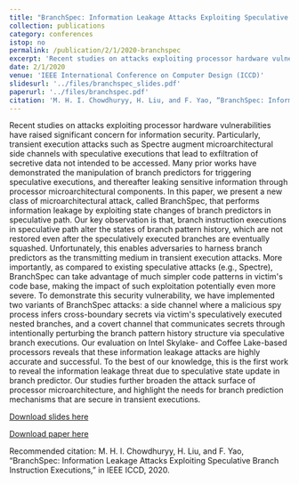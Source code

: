 ```yaml
---
title: "BranchSpec: Information Leakage Attacks Exploiting Speculative Branch Instruction Executions"
collection: publications
category: conferences
istop: no
permalink: /publication/2/1/2020-branchspec
excerpt: 'Recent studies on attacks exploiting processor hardware vulnerabilities have raised significant concern for information security. Particularly, transient execution attacks such as Spectre augment microarchitectural side channels with speculative executions that lead to exfiltration of secretive data not intended to be accessed. Many prior works have demonstrated the manipulation of branch predictors for triggering speculative executions, and thereafter leaking sensitive information through ...'
date: 2/1/2020
venue: 'IEEE International Conference on Computer Design (ICCD)'
slidesurl: '../files/branchspec_slides.pdf'
paperurl: '../files/branchspec.pdf'
citation: 'M. H. I. Chowdhuryy, H. Liu, and F. Yao, “BranchSpec: Information Leakage Attacks Exploiting Speculative Branch Instruction Executions,” in IEEE ICCD, 2020.'
---
```

Recent studies on attacks exploiting processor hardware vulnerabilities have raised significant concern for information security. Particularly, transient execution attacks such as Spectre augment microarchitectural side channels with speculative executions that lead to exfiltration of secretive data not intended to be accessed. Many prior works have demonstrated the manipulation of branch predictors for triggering speculative executions, and thereafter leaking sensitive information through processor microarchitectural components. In this paper, we present a new class of microarchitectural attack, called BranchSpec, that performs information leakage by exploiting state changes of branch predictors in speculative path. Our key observation is that, branch instruction executions in speculative path alter the states of branch pattern history, which are not restored even after the speculatively executed branches are eventually squashed. Unfortunately, this enables adversaries to harness branch predictors as the transmitting medium in transient execution attacks. More importantly, as compared to existing speculative attacks (e.g., Spectre), BranchSpec can take advantage of much simpler code patterns in victim&apos;s code base, making the impact of such exploitation potentially even more severe. To demonstrate this security vulnerability, we have implemented two variants of BranchSpec attacks: a side channel where a malicious spy process infers cross-boundary secrets via victim&apos;s speculatively executed nested branches, and a covert channel that communicates secrets through intentionally perturbing the branch pattern history structure via speculative branch executions. Our evaluation on Intel Skylake- and Coffee Lake-based processors reveals that these information leakage attacks are highly accurate and successful. To the best of our knowledge, this is the first work to reveal the information leakage threat due to speculative state update in branch predictor. Our studies further broaden the attack surface of processor microarchitecture, and highlight the needs for branch prediction mechanisms that are secure in transient executions.

[Download slides here](../files/branchspec_slides.pdf)

[Download paper here](../files/branchspec.pdf)

Recommended citation: M. H. I. Chowdhuryy, H. Liu, and F. Yao, “BranchSpec: Information Leakage Attacks Exploiting Speculative Branch Instruction Executions,” in IEEE ICCD, 2020.